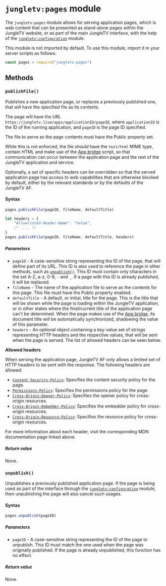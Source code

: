 # `jungletv:pages` module

The `jungletv:pages` module allows for serving application pages, which is web content that can be presented as stand-alone pages within the JungleTV website, or as part of the main JungleTV interface, with the help of the [`jungletv:configuration`](./jungletv_configuration.md) module.

This module is not imported by default. To use this module, import it in your server scripts as follows:

```js
const pages = require("jungletv:pages")
```

## Methods

### `publishFile()`

Publishes a new application page, or replaces a previously published one, that will have the specified file as its contents.

The page will have the URL `https://jungletv.live/apps/applicationID/pageID`, where `applicationID` is the ID of the running application, and `pageID` is the page ID specified.

The file to serve as the page contents must have the Public property set.

While this is not enforced, the file _should_ have the `text/html` MIME type, contain HTML and make use of the [App bridge](/reference/appbridge/) script, so that communication can occur between the application page and the rest of the JungleTV application and service.

Optionally, a set of specific headers can be overridden so that the served application page has access to web capabilities that are otherwise blocked by default, either by the relevant standards or by the defaults of the JungleTV AF.

#### Syntax

```js
pages.publishFile(pageID, fileName, defaultTitle)

let headers = {
    "Allowlisted-Header-Name": "Value",
    /* ..., */
}
pages.publishFile(pageID, fileName, defaultTitle, headers)
```

##### Parameters

- `pageID` - A case-sensitive string representing the ID of the page, that will define part of its URL.
  This ID is also used to reference the page in other methods, such as [`unpublish()`](#unpublish).
  This ID must contain only characters in the set A-Z, a-z, 0-9, `-` and `_`.
  If a page with this ID is already published, it will be replaced.
- `fileName` - The name of the application file to serve as the contents for this page.
  This file must have the Public property enabled.
- `defaultTitle` - A default, or initial, title for the page.
  This is the title that will be shown while the page is loading within the JungleTV application, or in other states where the final/current title of the application page can't be determined.
  When the page makes use of the [App bridge](/reference/appbridge/), its document title will be automatically synchronized, shadowing the value of this parameter.
- `headers` - An optional object containing a key-value set of strings representing HTTP headers and the respective values, that will be sent when the page is served.
  The list of allowed headers can be seen below.

**Allowed headers**

When serving the application page, JungleTV AF only allows a limited set of HTTP headers to be sent with the response.
The following headers are allowed:

- [`Content-Security-Policy`](https://developer.mozilla.org/en-US/docs/Web/HTTP/CSP): Specifies the content security policy for the page.
- [`Permissions-Policy`](https://developer.mozilla.org/en-US/docs/Web/HTTP/Headers/Permissions-Policy): Specifies the permissions policy for the page.
- [`Cross-Origin-Opener-Policy`](https://developer.mozilla.org/en-US/docs/Web/HTTP/Headers/Cross-Origin-Opener-Policy): Specifies the opener policy for cross-origin resources.
- [`Cross-Origin-Embedder-Policy`](https://developer.mozilla.org/en-US/docs/Web/HTTP/Headers/Cross-Origin-Embedder-Policy): Specifies the embedder policy for cross-origin resources.
- [`Cross-Origin-Resource-Policy`](https://developer.mozilla.org/en-US/docs/Web/HTTP/Headers/Cross-Origin-Resource-Policy): Specifies the resource policy for cross-origin resources.

For more information about each header, visit the corresponding MDN documentation page linked above.

##### Return value

None.

### `unpublish()`

Unpublishes a previously published application page.
If the page is being used as part of the interface through the [`jungletv:configuration`](./jungletv_configuration.md) module, then unpublishing the page will also cancel such usages.

#### Syntax

```js
pages.unpublish(pageID)
```

##### Parameters

- `pageID` - A case-sensitive string representing the ID of the page to unpublish.
  This ID must match the one used when the page was originally published.
  If the page is already unpublished, this function has no effect.

##### Return value

None.